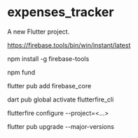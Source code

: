 # expenses_tracker

A new Flutter project.

https://firebase.tools/bin/win/instant/latest

npm install -g firebase-tools

npm fund

flutter pub add firebase_core

dart pub global activate flutterfire_cli

flutterfire configure --project=<...>

flutter pub upgrade --major-versions
